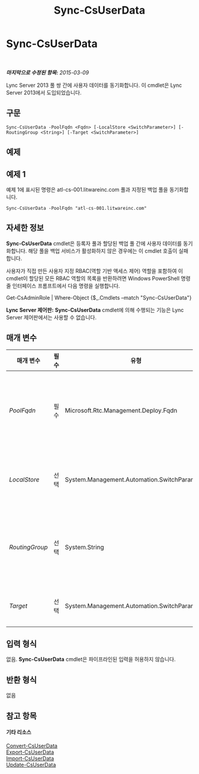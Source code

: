 ﻿---
title: Sync-CsUserData
TOCTitle: Sync-CsUserData
ms:assetid: c385041f-f3f7-4db0-9ca7-b5f20a5d81d5
ms:mtpsurl: https://technet.microsoft.com/ko-kr/library/JJ205242(v=OCS.15)
ms:contentKeyID: 49304945
ms.date: 08/10/2015
mtps_version: v=OCS.15
ms.translationtype: HT
---

# Sync-CsUserData

 

_**마지막으로 수정된 항목:** 2015-03-09_

Lync Server 2013 풀 쌍 간에 사용자 데이터를 동기화합니다. 이 cmdlet은 Lync Server 2013에서 도입되었습니다.

## 구문

    Sync-CsUserData -PoolFqdn <Fqdn> [-LocalStore <SwitchParameter>] [-RoutingGroup <String>] [-Target <SwitchParameter>]

## 예제

## 예제 1

예제 1에 표시된 명령은 atl-cs-001.litwareinc.com 풀과 지정된 백업 풀을 동기화합니다.

    Sync-CsUserData -PoolFqdn "atl-cs-001.litwareinc.com"

## 자세한 정보

**Sync-CsUserData** cmdlet은 등록자 풀과 할당된 백업 풀 간에 사용자 데이터를 동기화합니다. 해당 풀을 백업 서비스가 활성화하지 않은 경우에는 이 cmdlet 호출이 실패합니다.

사용자가 직접 만든 사용자 지정 RBAC(역할 기반 액세스 제어) 역할을 포함하여 이 cmdlet이 할당된 모든 RBAC 역할의 목록을 반환하려면 Windows PowerShell 명령줄 인터페이스 프롬프트에서 다음 명령을 실행합니다.

Get-CsAdminRole | Where-Object {$\_.Cmdlets –match "Sync-CsUserData"}

**Lync Server 제어판:** **Sync-CsUserData** cmdlet에 의해 수행되는 기능은 Lync Server 제어판에서는 사용할 수 없습니다.

## 매개 변수


<table>
<colgroup>
<col style="width: 25%" />
<col style="width: 25%" />
<col style="width: 25%" />
<col style="width: 25%" />
</colgroup>
<thead>
<tr class="header">
<th>매개 변수</th>
<th>필수</th>
<th>유형</th>
<th>설명</th>
</tr>
</thead>
<tbody>
<tr class="odd">
<td><p><em>PoolFqdn</em></p></td>
<td><p>필수</p></td>
<td><p>Microsoft.Rtc.Management.Deploy.Fqdn</p></td>
<td><p>기본 Lync Server 2013 풀의 정규화된 도메인 이름입니다. 예를 들면 다음과 같습니다.</p>
<p>-PoolFqdn &quot;atl-cs-001.litwareinc.com&quot;</p></td>
</tr>
<tr class="even">
<td><p><em>LocalStore</em></p></td>
<td><p>선택</p></td>
<td><p>System.Management.Automation.SwitchParameter</p></td>
<td><p>중앙 관리 저장소 자체가 아니라 중앙 관리 저장소의 로컬 복제본에서 사용자 데이터를 검색합니다.</p></td>
</tr>
<tr class="odd">
<td><p><em>RoutingGroup</em></p></td>
<td><p>선택</p></td>
<td><p>System.String</p></td>
<td><p>지정된 라우팅 그룹에 대해서만 데이터를 동기화할 수 있습니다. 라우팅 그룹은 사용자가 등록되어 있는 프런트 엔드 서버를 지정하는 데 사용됩니다.</p></td>
</tr>
<tr class="even">
<td><p><em>Target</em></p></td>
<td><p>선택</p></td>
<td><p>System.Management.Automation.SwitchParameter</p></td>
<td><p>미리 할당된 백업 풀과 데이터를 동기화합니다.</p></td>
</tr>
</tbody>
</table>


## 입력 형식

없음. **Sync-CsUserData** cmdlet은 파이프라인된 입력을 허용하지 않습니다.

## 반환 형식

없음

## 참고 항목

#### 기타 리소스

[Convert-CsUserData](convert-csuserdata.md)  
[Export-CsUserData](export-csuserdata.md)  
[Import-CsUserData](import-csuserdata.md)  
[Update-CsUserData](update-csuserdata.md)

